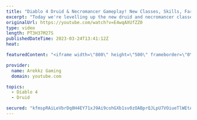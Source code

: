 ```yaml
---
title: "Diablo 4 Druid & Necromancer Gameplay! New Classes, Skills, Farming & Grinding (Diablo 4 Open Beta)"
excerpt: "Today we're levelling up the new druid and necromancer classes in co-op multiplayer so we can as powerful as possible and test ..."
originalUrl: https://youtube.com/watch?v=E4wqAXUfZZ0
type: video
length: PT3H37M27S
publishedDateTime: 2023-03-24T13:41:12Z
heat: 

featuredContent: "<iframe width=\"800\" height=\"500\" frameborder=\"0\" src=\"https://www.youtube.com/embed/E4wqAXUfZZ0\" allow=\"accelerometer; autoplay; encrypted-media; gyroscope; picture-in-picture\" allowfullscreen></iframe>"

provider:
  name: Arekkz Gaming
  domain: youtube.com

topics:
  - Diablo 4
  - Druid

secured: "kfmspRAiLeVbrDq0H4EY71xJ9Ai9cohGXb1sv0zOABprQJLpU7VOiueTlWEtAmkQv7THLk0MWYMMRkAhDBXncNFG5ZNE4jLAH/OZBqlH0rR9rXzJMmEKmlu+Onhyeh1H58xwgKOWqZhhucjfrm2c98QC6kdZWjV+WuNSw8OtwwdUVmgDFvuzygfbDpZFFelV1Fwbuwyc7iMkzZZgrYZIDEwy0JnEXuzUvyvrWfXf9+zUlMN0DppdtTsMXXuW36+XL+H/6Uz+YrFqfzDf8eahpqUdB+0orQcRw7wRJrqY1ekU/AhRet7Y2x50XDXj1kmmU9LHAK3mGyHm5oCzw2a4pdS7wfIrHtOXoK/bSsuzjQuLtLCb+m8n74vCw/c0wz/8nhV3GENd/LY8uqdzF4n7YNUrmXz5B7IhKOGINIh+F6g=;cdZ/2MMl/rT6pp6mBvyEKg=="
---
```


